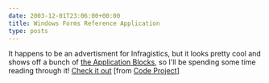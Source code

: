 ```yaml
---
date: 2003-12-01T23:06:00+00:00
title: Windows Forms Reference Application
type: posts
---
```

It happens to be an advertisment for Infragistics, but it looks pretty cool and shows off a bunch of [the Application Blocks](https://msdn.microsoft.com/vbasic/letters/20030724), so I'll be spending some time reading through it! [Check it out](https://devcenter.infragistics.com/RefApps/Tracker/tracker.aspx) [from [Code Project](https://www.codeproject.com)]
